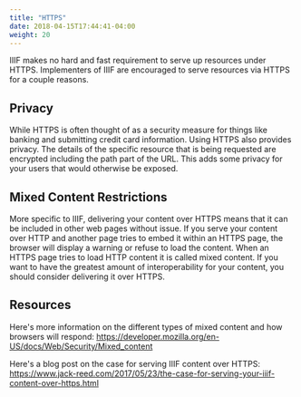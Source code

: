 ```yaml
---
title: "HTTPS"
date: 2018-04-15T17:44:41-04:00
weight: 20
---
```


IIIF makes no hard and fast requirement to serve up resources under HTTPS. Implementers of IIIF are encouraged to serve resources via HTTPS for a couple reasons.

## Privacy

While HTTPS is often thought of as a security measure for things like banking and submitting credit card information. Using HTTPS also provides privacy. The details of the specific resource that is being requested are encrypted including the path part of the URL. This adds some privacy for your users that would otherwise be exposed.

## Mixed Content Restrictions

More specific to IIIF, delivering your content over HTTPS means that it can be included in other web pages without issue. If you serve your content over HTTP and another page tries to embed it within an HTTPS page, the browser will display a warning or refuse to load the content. When an HTTPS page tries to load HTTP content it is called mixed content. If you want to have the greatest amount of interoperability for your content, you should consider delivering it over HTTPS.

## Resources

Here's more information on the different types of mixed content and how browsers will respond:
https://developer.mozilla.org/en-US/docs/Web/Security/Mixed_content

Here's a blog post on the case for serving IIIF content over HTTPS:
https://www.jack-reed.com/2017/05/23/the-case-for-serving-your-iiif-content-over-https.html
